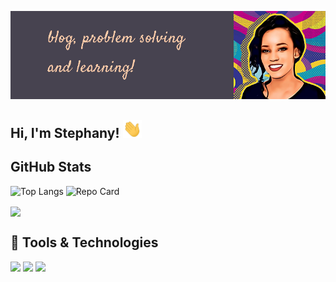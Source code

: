 
![Header](https://raw.githubusercontent.com/Stephany-Doris/Stephany-Doris/main/profile.png "Header")
## Hi, I'm Stephany! <img src="https://raw.githubusercontent.com/Stephany-Doris/Stephany-Doris/main/wave.gif" width="30px"> 


##  GitHub Stats
![Top Langs](https://github-readme-stats.vercel.app/api/top-langs/?username=Stephany-Doris&layout=compact&theme=dark)
![Repo Card](https://github-readme-stats.vercel.app/api/pin/?username=Stephany-Doris&layout=compact&theme=dark&repo=Weather-app)

<img align="center" src="https://github-readme-stats.vercel.app/api?username=Stephany-Doris&hide=issues,contribs&show_icons=true&theme=dark" />

## 🔧 Tools & Technologies
![](https://img.shields.io/badge/Code-JavaScript-informational?style=flat&logo=javascript&logoColor=white&color=2bbc8a)
![](https://img.shields.io/badge/Code-React-informational?style=flat&logo=React&logoColor=white&color=2bbc8a)
![](https://img.shields.io/badge/Code-Graphql-informational?style=flat&logo=Graphql&logoColor=white&color=2bbc8a)


<!--
**Stephany-Doris/Stephany-Doris** is a ✨ _special_ ✨ repository because its `README.md` (this file) appears on your GitHub profile.

Here are some ideas to get you started:

- 🔭 I’m currently working on ...
- 🌱 I’m currently learning ...
- 👯 I’m looking to collaborate on ...
- 🤔 I’m looking for help with ...
- 💬 Ask me about ...
- 📫 How to reach me: ...
- 😄 Pronouns: ...
- ⚡ Fun fact: ...
-->
